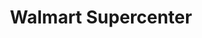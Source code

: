 ---
title: "Walmart Supercenter"
url: /marietta/walmart-supercenter-cobb-parkway-south/
shop: Supermarkt
---